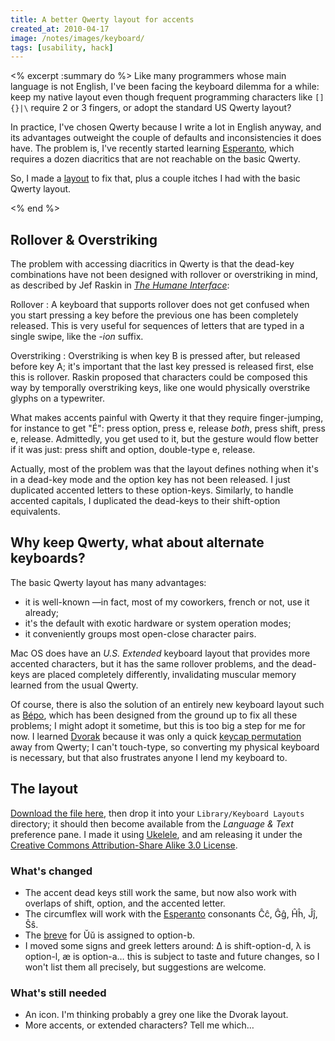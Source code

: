 ```yaml
---
title: A better Qwerty layout for accents
created_at: 2010-04-17
image: /notes/images/keyboard/
tags: [usability, hack]
---
```

<% excerpt :summary do %>
Like many programmers whose main language is not English, I've been facing the keyboard dilemma for a while:
keep my native layout even though frequent programming characters like `[]{}|\` require 2 or 3 fingers, or adopt the standard US Qwerty layout?

In practice, I've chosen Qwerty because I write a lot in English anyway, and its advantages outweight the couple of defaults and inconsistencies it does have. The problem is, I've recently started learning [Esperanto][], which requires a dozen diacritics that are not reachable on the basic Qwerty.

So, I made a [layout][] to fix that, plus a couple itches I had with the basic Qwerty layout.

[esperanto]: http://en.wikipedia.org/wiki/Esperanto
[layout]: http://github.com/cdlm/infrastructure/blob/master/mac/Accented%20QWERTY.keylayout
<% end %>


## Rollover & Overstriking

The problem with accessing diacritics in Qwerty is that the dead-key combinations have not been designed with rollover or overstriking in mind, as described by Jef Raskin in [_The Humane Interface_][thi]:

Rollover
: A keyboard that supports rollover does not get confused when you start pressing a key before the previous one has been completely released. This is very useful for sequences of letters that are typed in a single swipe, like the _-ion_ suffix.

Overstriking
: Overstriking is when key B is pressed after, but released before key A; it's important that the last key pressed is released first, else this is rollover. Raskin proposed that characters could be composed this way by temporally overstriking keys, like one would physically overstrike glyphs on a typewriter.

What makes accents painful with Qwerty it that they require finger-jumping, for instance to get "É":
press option, press e, release *both*, press shift, press e, release.
Admittedly, you get used to it, but the gesture would flow better if it was just:
press shift and option, double-type e, release.

Actually, most of the problem was that the layout defines nothing when it's in a dead-key mode and the option key has not been released. I just duplicated accented letters to these option-keys. Similarly, to handle accented capitals, I duplicated the dead-keys to their shift-option equivalents.

## Why keep Qwerty, what about alternate keyboards?

The basic Qwerty layout has many advantages:

- it is well-known —in fact, most of my coworkers, french or not, use it already;
- it's the default with exotic hardware or system operation modes;
- it conveniently groups most open-close character pairs.

Mac OS does have an _U.S. Extended_ keyboard layout that provides more accented characters, but it has the same rollover problems, and the dead-keys are placed completely differently, invalidating muscular memory learned from the usual Qwerty.

Of course, there is also the solution of an entirely new keyboard layout such as [Bépo][bepo], which has been designed from the ground up to fix all these problems; I might adopt it sometime, but this is too big a step for me for now. I learned [Dvorak][] because it was only a quick [keycap permutation][qw-dv] away from Qwerty; I can't touch-type, so converting my physical keyboard is necessary, but that also frustrates anyone I lend my keyboard to.

## The layout

[Download the file here][layout], then drop it into your `Library/Keyboard Layouts` directory; it should then become available from the _Language & Text_ preference pane. I made it using [Ukelele][], and am releasing it under the [Creative Commons Attribution-Share Alike 3.0 License][cc-bysa].

### What's changed

- The accent dead keys still work the same, but now also work with overlaps of shift, option, and the accented letter.
- The circumflex will work with the [Esperanto][] consonants Ĉĉ, Ĝĝ, Ĥĥ, Ĵĵ, Ŝŝ.
- The [breve][] for Ŭŭ is assigned to option-b.
- I moved some signs and greek letters around: ∆ is shift-option-d, λ is option-l, æ is option-a… this is subject to taste and future changes, so I won't list them all precisely, but suggestions are welcome.

### What's still needed

- An icon. I'm thinking probably a grey one like the Dvorak layout.
- More accents, or extended characters? Tell me which…


[azerty]: http://en.wikipedia.org/wiki/AZERTY#Layout_of_the_French_keyboard_under_Macintosh
[bepo]: http://bepo.fr
[breve]: http://en.wikipedia.org/wiki/Breve
[cc-bysa]: http://creativecommons.org/licenses/by-sa/3.0/
[dvorak]: http://en.wikipedia.org/wiki/Dvorak_Simplified_Keyboard
[qw-dv]: http://www.flickr.com/photos/damienpollet/4302582401
[thi]: http://en.wikipedia.org/wiki/The_Humane_Interface
[ukelele]: http://scripts.sil.org/ukelele
